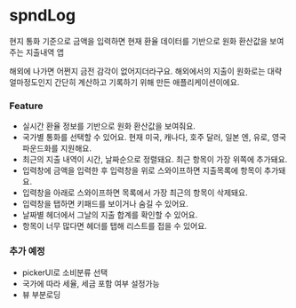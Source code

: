 # spndLog
현지 통화 기준으로 금액을 입력하면 현재 환율 데이터를 기반으로 원화 환산값을 보여주는 지출내역 앱

해외에 나가면 어쩐지 금전 감각이 없어지더라구요. 해외에서의 지출이 원화로는 대략 얼마정도인지 간단히 계산하고 기록하기 위해 만든 애플리케이션이에요.  

### Feature
- 실시간 환율 정보를 기반으로 원화 환산값을 보여줘요.
- 국가별 통화를 선택할 수 있어요. 현재 미국, 캐나다, 호주 달러, 일본 엔, 유로, 영국 파운드화를 지원해요.
- 최근의 지출 내역이 시간, 날짜순으로 정렬돼요. 최근 항목이 가장 위쪽에 추가돼요.
- 입력창에 금액을 입력한 후 입력창을 위로 스와이프하면 지출목록에 항목이 추가돼요.
- 입력창을 아래로 스와이프하면 목록에서 가장 최근의 항목이 삭제돼요.
- 입력창을 탭하면 키패드를 보이거나 숨길 수 있어요.
- 날짜별 헤더에서 그날의 지출 합계를 확인할 수 있어요. 
- 항목이 너무 많다면 헤더를 탭해 리스트를 접을 수 있어요.


### 추가 예정
- pickerUI로 소비분류 선택
- 국가에 따라 세율, 세금 포함 여부 설정가능
- 뷰 부분로딩
